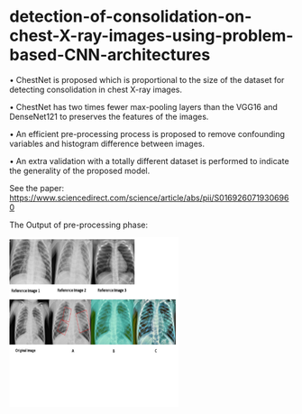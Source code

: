 # detection-of-consolidation-on-chest-X-ray-images-using-problem-based-CNN-architectures
• ChestNet is proposed which is proportional to the size of the dataset for detecting consolidation in chest X-ray images.

• ChestNet has two times fewer max-pooling layers than the VGG16 and DenseNet121 to preserves the features of the images.

• An efficient pre-processing process is proposed to remove confounding variables and histogram difference between images.

• An extra validation with a totally different dataset is performed to indicate the generality of the proposed model.

See the paper: https://www.sciencedirect.com/science/article/abs/pii/S0169260719306960

The Output of pre-processing phase:

<img src="preproccesing.jpg" width=300 height=300>

